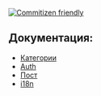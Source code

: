 [![Commitizen friendly](https://img.shields.io/badge/commitizen-friendly-brightgreen.svg)](http://commitizen.github.io/cz-cli/)

## Документация:

- [Категории](./docs/categories/index.md)
- [Auth](./docs/auth/index.md)
- [Пост](./docs/posts/index.md)
- [i18n](./docs/i18n/index.md)

